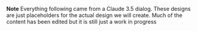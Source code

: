 
**Note**
Everything following came from a Claude 3.5 dialog. These designs
are just placeholders for the actual design we will create. Much of
the content has been edited but it is still just a work in progress
